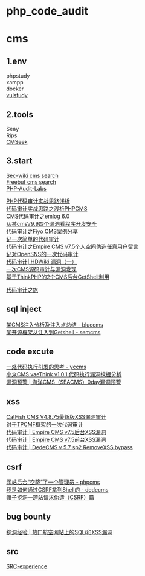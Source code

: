 # php_code_audit

# cms
## 1.env
phpstudy  
xampp  
docker  
[vulstudy](https://github.com/c0ny1/vulstudy)  

## 2.tools
Seay  
Rips  
[CMSeek](https://github.com/Tuhinshubhra/CMSeeK)  

## 3.start

[Sec-wiki cms search](https://www.sec-wiki.com/news/search?wd=cms)  
[Freebuf cms search](https://search.freebuf.com/search/?search=cms#article)  
[PHP-Audit-Labs](https://www.freebuf.com/column/188018.html)  

[PHP代码审计实战思路浅析](https://www.freebuf.com/articles/web/187244.html)  
[代码审计实战思路之浅析PHPCMS](https://www.freebuf.com/articles/web/195737.html)  
[CMS代码审计之emlog 6.0](https://www.freebuf.com/vuls/195351.html)  
[从某cmsV9.9四个漏洞看程序开发安全](https://xz.aliyun.com/t/5919)  
[代码审计之Fiyo CMS案例分享](https://www.freebuf.com/vuls/173581.html)  
[记一次简单的代码审计](https://www.freebuf.com/column/191437.html)  
[代码审计之Empire CMS v7.5个人空间伪造任意用户留言](https://www.freebuf.com/vuls/196666.html)  
[记对OpenSNS的一次代码审计](https://www.freebuf.com/articles/web/207208.html)  
[代码审计| HDWiki 漏洞（一）](https://bbs.ichunqiu.com/thread-40749-1-1.html?from=sec)  
[一次CMS源码审计与漏洞发现](https://www.freebuf.com/vuls/206888.html)  
[基于ThinkPHP的2个CMS后台GetShell利用](https://www.freebuf.com/articles/web/148629.html)  

[代码审计之旅](https://xz.aliyun.com/t/5877)  

## sql inject
[某CMS注入分析及注入点总结 - bluecms](https://www.freebuf.com/articles/web/157827.html)  
[某开源框架从注入到Getshell - semcms](https://www.freebuf.com/vuls/153668.html)  

## code excute
[一处代码执行引发的思考 - yccms](https://www.freebuf.com/vuls/183658.html)  
[小众CMS vaeThink v1.0.1 代码执行漏洞挖掘分析](https://www.freebuf.com/vuls/203562.html)  
[漏洞预警 | 海洋CMS（SEACMS）0day漏洞预警](https://www.freebuf.com/vuls/150042.html)  

## xss
[CatFish CMS V4.8.75最新版XSS漏洞审计](https://www.freebuf.com/vuls/203232.html)  
[对于TPCMF框架的一次代码审计](https://www.freebuf.com/vuls/203990.html)  
[代码审计 | Empire CMS v7.5后台XSS漏洞](https://www.freebuf.com/vuls/176313.html)  
[代码审计 | Empire CMS v7.5前台XSS漏洞](https://www.freebuf.com/vuls/177969.html)  
[代码审计 | DedeCMS v 5.7 sp2 RemoveXSS bypass](https://www.freebuf.com/vuls/181783.html)  

## csrf
[网站后台“空降”了一个管理员 - phpcms](https://www.freebuf.com/vuls/158446.html)  
[我是如何通过CSRF拿到Shell的 - dedecms](https://www.freebuf.com/vuls/148257.html)  
[帽子挖洞—跨站请求伪造（CSRF）篇](https://www.freebuf.com/column/153543.html)  

## bug bounty
[挖洞经验 | 热门航空网站上的SQLi和XSS漏洞](https://www.freebuf.com/articles/web/146276.html)  

## src
[SRC-experience](https://github.com/Wh0ale/SRC-experience)  
